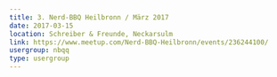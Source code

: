 ```yaml
---
title: 3. Nerd-BBQ Heilbronn / März 2017
date: 2017-03-15
location: Schreiber & Freunde, Neckarsulm
link: https://www.meetup.com/Nerd-BBQ-Heilbronn/events/236244100/
usergroup: nbqq
type: usergroup
---
```

